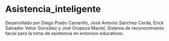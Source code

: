 # Asistencia_inteligente
Desarrollado por Diego Prado Camarillo, José Antonio Sánchez Cerda, Erick Salvador Veloz González y Joel Oropeza Maciel, Sistema de reconocimiento facial para la toma de asistencia en entornos educativos.
